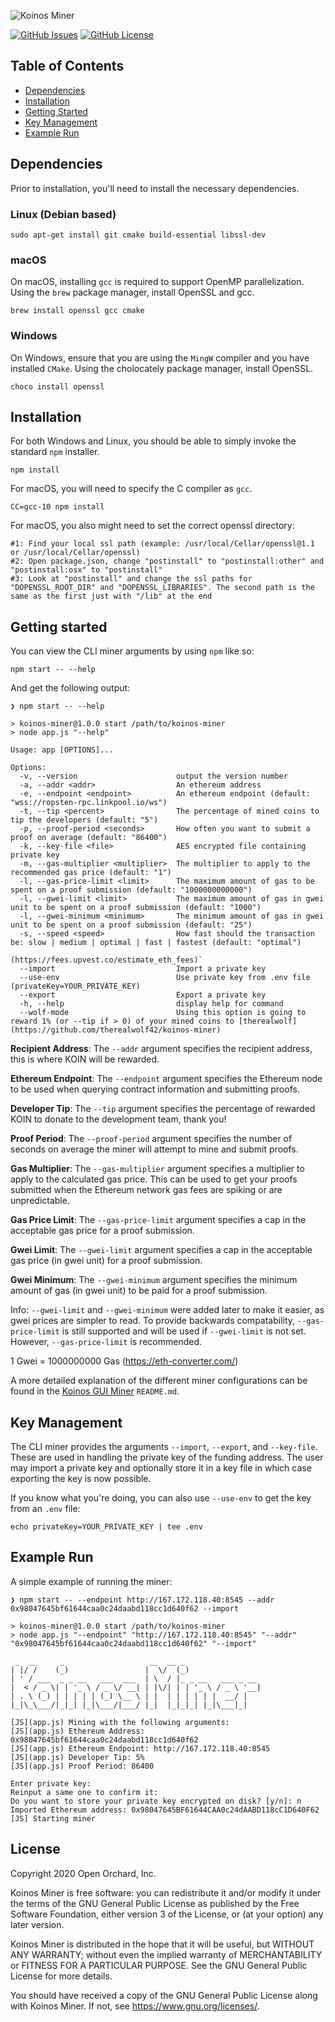 ![Koinos Miner](assets/images/koinos-cli-miner-banner.png)

[![GitHub Issues](https://img.shields.io/github/issues/open-orchard/koinos-miner.svg)](https://github.com/open-orchard/koinos-miner/issues)
[![GitHub License](https://img.shields.io/badge/license-GPLv3-blue.svg)](https://github.com/open-orchard/koinos-miner/blob/master/LICENSE.md)

## Table of Contents
  - [Dependencies](#dependencies)
  - [Installation](#installation)
  - [Getting Started](#getting-started)
  - [Key Management](#key-management)
  - [Example Run](#example-run)

## Dependencies

Prior to installation, you'll need to install the necessary dependencies.

### Linux (Debian based)

```
sudo apt-get install git cmake build-essential libssl-dev
```

### macOS

On macOS, installing `gcc` is required to support OpenMP parallelization. Using the `brew` package manager, install OpenSSL and gcc.
```
brew install openssl gcc cmake
```

### Windows

On Windows, ensure that you are using the `MingW` compiler and you have installed `CMake`. Using the cholocately package manager, install OpenSSL.

```
choco install openssl
```

## Installation

For both Windows and Linux, you should be able to simply invoke the standard `npm` installer.

```
npm install
```

For macOS, you will need to specify the C compiler as `gcc`.

```
CC=gcc-10 npm install
```

For macOS, you also might need to set the correct openssl directory:

```
#1: Find your local ssl path (example: /usr/local/Cellar/openssl@1.1 or /usr/local/Cellar/openssl)
#2: Open package.json, change "postinstall" to "postinstall:other" and "postinstall:osx" to "postinstall"
#3: Look at "postinstall" and change the ssl paths for "DOPENSSL_ROOT_DIR" and "DOPENSSL_LIBRARIES". The second path is the same as the first just with "/lib" at the end
```

## Getting started

You can view the CLI miner arguments by using `npm` like so:

```
npm start -- --help
```

And get the following output:

```
❯ npm start -- --help

> koinos-miner@1.0.0 start /path/to/koinos-miner
> node app.js "--help"

Usage: app [OPTIONS]...

Options:
  -v, --version                      output the version number
  -a, --addr <addr>                  An ethereum address
  -e, --endpoint <endpoint>          An ethereum endpoint (default: "wss://ropsten-rpc.linkpool.io/ws")
  -t, --tip <percent>                The percentage of mined coins to tip the developers (default: "5")
  -p, --proof-period <seconds>       How often you want to submit a proof on average (default: "86400")
  -k, --key-file <file>              AES encrypted file containing private key
  -m, --gas-multiplier <multiplier>  The multiplier to apply to the recommended gas price (default: "1")
  -l, --gas-price-limit <limit>      The maximum amount of gas to be spent on a proof submission (default: "1000000000000")
  -l, --gwei-limit <limit>           The maximum amount of gas in gwei unit to be spent on a proof submission (default: "1000")
  -l, --gwei-minimum <minimum>       The minimum amount of gas in gwei unit to be spent on a proof submission (default: "25")
  -s, --speed <speed>                How fast should the transaction be: slow | medium | optimal | fast | fastest (default: "optimal")
                                     (https://fees.upvest.co/estimate_eth_fees)`
  --import                           Import a private key
  --use-env                          Use private key from .env file (privateKey=YOUR_PRIVATE_KEY)
  --export                           Export a private key
  -h, --help                         display help for command
  --wolf-mode                        Using this option is going to reward 1% (or --tip if > 0) of your mined coins to [therealwolf](https://github.com/therealwolf42/koinos-miner)
```

**Recipient Address**: The `--addr` argument specifies the recipient address, this is where KOIN will be rewarded.

**Ethereum Endpoint**: The `--endpoint` argument specifies the Ethereum node to be used when querying contract information and submitting proofs.

**Developer Tip**: The `--tip` argument specifies the percentage of rewarded KOIN to donate to the development team, thank you!

**Proof Period**: The `--proof-period` argument specifies the number of seconds on average the miner will attempt to mine and submit proofs.

**Gas Multiplier**: The `--gas-multiplier` argument specifies a multiplier to apply to the calculated gas price. This can be used to get your proofs submitted when the Ethereum network gas fees are spiking or are unpredictable.

**Gas Price Limit**: The `--gas-price-limit` argument specifies a cap in the acceptable gas price for a proof submission.

**Gwei Limit**: The `--gwei-limit` argument specifies a cap in the acceptable gas price (in gwei unit) for a proof submission.

**Gwei Minimum**: The `--gwei-minimum` argument specifies the minimum amount of gas (in gwei unit) to be paid for a proof submission.

Info: `--gwei-limit` and `--gwei-minimum` were added later to make it easier, as gwei prices are simpler to read. To provide backwards compatability, `--gas-price-limit` is still supported and will be used if `--gwei-limit` is not set. However, `--gas-price-limit` is recommended.

1 Gwei = 1000000000 Gas (https://eth-converter.com/)

A more detailed explanation of the different miner configurations can be found in the [Koinos GUI Miner](https://github.com/open-orchard/koinos-gui-miner) `README.md`.

## Key Management

The CLI miner provides the arguments `--import`, `--export`, and `--key-file`. These are used in handling the private key of the funding address. The user may import a private key and optionally store it in a key file in which case exporting the key is now possible.

If you know what you're doing, you can also use `--use-env` to get the key from an `.env` file:

```
echo privateKey=YOUR_PRIVATE_KEY | tee .env
```

## Example Run

A simple example of running the miner:

```
❯ npm start -- --endpoint http://167.172.118.40:8545 --addr 0x98047645bf61644caa0c24daabd118cc1d640f62 --import

> koinos-miner@1.0.0 start /path/to/koinos-miner
> node app.js "--endpoint" "http://167.172.118.40:8545" "--addr" "0x98047645bf61644caa0c24daabd118cc1d640f62" "--import"

 _  __     _                   __  __ _
| |/ /    (_)                 |  \/  (_)
| ' / ___  _ _ __   ___  ___  | \  / |_ _ __   ___ _ __
|  < / _ \| | '_ \ / _ \/ __| | |\/| | | '_ \ / _ \ '__|
| . \ (_) | | | | | (_) \__ \ | |  | | | | | |  __/ |
|_|\_\___/|_|_| |_|\___/|___/ |_|  |_|_|_| |_|\___|_|

[JS](app.js) Mining with the following arguments:
[JS](app.js) Ethereum Address: 0x98047645bf61644caa0c24daabd118cc1d640f62
[JS](app.js) Ethereum Endpoint: http://167.172.118.40:8545
[JS](app.js) Developer Tip: 5%
[JS](app.js) Proof Period: 86400

Enter private key:
Reinput a same one to confirm it:
Do you want to store your private key encrypted on disk? [y/n]: n
Imported Ethereum address: 0x98047645BF61644CAA0c24dAABD118cC1D640F62
[JS] Starting miner
```

## License

Copyright 2020 Open Orchard, Inc.

Koinos Miner is free software: you can redistribute it and/or modify
it under the terms of the GNU General Public License as published by
the Free Software Foundation, either version 3 of the License, or
(at your option) any later version.

Koinos Miner is distributed in the hope that it will be useful,
but WITHOUT ANY WARRANTY; without even the implied warranty of
MERCHANTABILITY or FITNESS FOR A PARTICULAR PURPOSE.  See the
GNU General Public License for more details.

You should have received a copy of the GNU General Public License
along with Koinos Miner.  If not, see <https://www.gnu.org/licenses/>.

